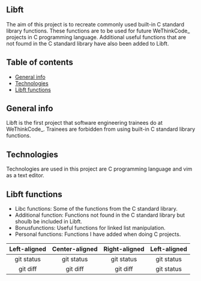 ##  Libft

The aim of this project is to recreate commonly used built-in C standard library functions. These functions are to be used for future WeThinkCode_ projects in C programming language. Additional useful functions that are not foumd in the C standard library have also been added to Libft.

## Table of contents
* [General info](#general-info)
* [Technologies](#technologies)
* [Libft functions](#libft-functions)

## General info
Libft is the first project that software engineering trainees do at WeThinkCode_. Trainees are forbidden from using built-in C standard library functions.

## Technologies
Technologies are used in this project are C programming language and vim as a text editor.

## Libft functions

* Libc functions: Some of the functions from the C standard library.
* Additional function: Functions not found in the C standard library but shoulb be included in Libft.
* Bonusfunctions: Useful functions for linked list manipulation.
* Personal functions: Functions I have added when doing C projects.

| Left-aligned | Center-aligned | Right-aligned | Left-aligned |
|   :---:      |     :---:      |   :---:       |   :---:      |
| git status   | git status     | git status    | git status   |
| git diff     | git diff       | git diff      | git status   |
